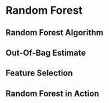 # Random Forest

## Random Forest Algorithm

## Out-Of-Bag Estimate

## Feature Selection

## Random Forest in Action
